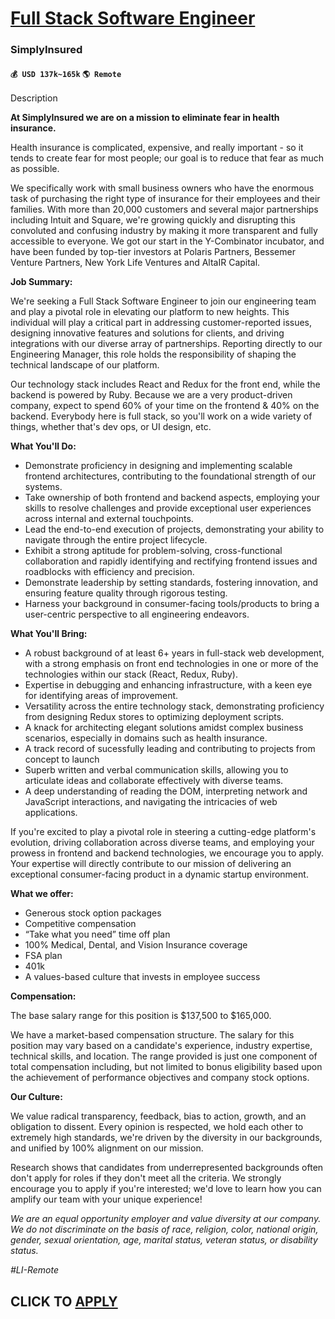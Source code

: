 # [Full Stack Software Engineer](https://www.remotewlb.com/apply/full-stack-software-engineer-90639)  
### SimplyInsured  
#### `💰 USD 137k~165k` `🌎 Remote`  

Description

**At SimplyInsured we are on a mission to eliminate fear in health insurance.**

Health insurance is complicated, expensive, and really important - so it tends to create fear for most people; our goal is to reduce that fear as much as possible.

We specifically work with small business owners who have the enormous task of purchasing the right type of insurance for their employees and their families. With more than 20,000 customers and several major partnerships including Intuit and Square, we're growing quickly and disrupting this convoluted and confusing industry by making it more transparent and fully accessible to everyone. We got our start in the Y-Combinator incubator, and have been funded by top-tier investors at Polaris Partners, Bessemer Venture Partners, New York Life Ventures and AltaIR Capital.

**Job Summary:**

We're seeking a Full Stack Software Engineer to join our engineering team and play a pivotal role in elevating our platform to new heights. This individual will play a critical part in addressing customer-reported issues, designing innovative features and solutions for clients, and driving integrations with our diverse array of partnerships. Reporting directly to our Engineering Manager, this role holds the responsibility of shaping the technical landscape of our platform.

Our technology stack includes React and Redux for the front end, while the backend is powered by Ruby. Because we are a very product-driven company, expect to spend 60% of your time on the frontend & 40% on the backend. Everybody here is full stack, so you'll work on a wide variety of things, whether that's dev ops, or UI design, etc.

 **What You'll Do:**

  * Demonstrate proficiency in designing and implementing scalable frontend architectures, contributing to the foundational strength of our systems.
  * Take ownership of both frontend and backend aspects, employing your skills to resolve challenges and provide exceptional user experiences across internal and external touchpoints.
  * Lead the end-to-end execution of projects, demonstrating your ability to navigate through the entire project lifecycle.
  * Exhibit a strong aptitude for problem-solving, cross-functional collaboration and rapidly identifying and rectifying frontend issues and roadblocks with efficiency and precision.
  * Demonstrate leadership by setting standards, fostering innovation, and ensuring feature quality through rigorous testing.
  * Harness your background in consumer-facing tools/products to bring a user-centric perspective to all engineering endeavors.

 **What You'll Bring:**

  * A robust background of at least 6+ years in full-stack web development, with a strong emphasis on front end technologies in one or more of the technologies within our stack (React, Redux, Ruby).
  * Expertise in debugging and enhancing infrastructure, with a keen eye for identifying areas of improvement.
  * Versatility across the entire technology stack, demonstrating proficiency from designing Redux stores to optimizing deployment scripts.
  * A knack for architecting elegant solutions amidst complex business scenarios, especially in domains such as health insurance.
  * A track record of sucessfully leading and contributing to projects from concept to launch 
  * Superb written and verbal communication skills, allowing you to articulate ideas and collaborate effectively with diverse teams.
  * A deep understanding of reading the DOM, interpreting network and JavaScript interactions, and navigating the intricacies of web applications.

If you're excited to play a pivotal role in steering a cutting-edge platform's evolution, driving collaboration across diverse teams, and employing your prowess in frontend and backend technologies, we encourage you to apply. Your expertise will directly contribute to our mission of delivering an exceptional consumer-facing product in a dynamic startup environment.

 **What we offer:**

  * Generous stock option packages
  * Competitive compensation
  * “Take what you need” time off plan
  * 100% Medical, Dental, and Vision Insurance coverage
  * FSA plan
  * 401k 
  * A values-based culture that invests in employee success

 **Compensation:**

The base salary range for this position is $137,500 to $165,000.

We have a market-based compensation structure. The salary for this position may vary based on a candidate's experience, industry expertise, technical skills, and location. The range provided is just one component of total compensation including, but not limited to bonus eligibility based upon the achievement of performance objectives and company stock options.

 **Our Culture:**

We value radical transparency, feedback, bias to action, growth, and an obligation to dissent. Every opinion is respected, we hold each other to extremely high standards, we're driven by the diversity in our backgrounds, and unified by 100% alignment on our mission.

Research shows that candidates from underrepresented backgrounds often don't apply for roles if they don't meet all the criteria. We strongly encourage you to apply if you're interested; we'd love to learn how you can amplify our team with your unique experience!

 _We are an equal opportunity employer and value diversity at our company. We do not discriminate on the basis of race, religion, color, national origin, gender, sexual orientation, age, marital status, veteran status, or disability status._

 _#LI-Remote_

  
  

  
## CLICK TO [APPLY](https://www.remotewlb.com/apply/full-stack-software-engineer-90639)

